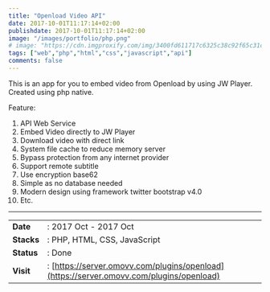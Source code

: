 ```yaml
---
title: "Openload Video API"
date: 2017-10-01T11:17:14+02:00
publishdate: 2017-10-01T11:17:14+02:00
image: "/images/portfolio/php.png"
# image: "https://cdn.imgproxify.com/img/3400fd611717c6325c38c92f65c31ceedcb94fa308c6df5f049fb4678d6cc17f19c3f954f5720a2472043fd59874c982b268190b734c3667.png"
tags: ["web","php","html","css","javascript","api"]
comments: false
---
```


This is an app for you to embed video from Openload by using JW Player. Created using php native.
<!--more-->
Feature:
1. API Web Service
2. Embed Video directly to JW Player
3. Download video with direct link
4. System file cache to reduce memory server
5. Bypass protection from any internet provider
6. Support remote subtitle
7. Use encryption base62
8. Simple as no database needed
9. Modern design using framework twitter bootstrap v4.0
10. Etc.

---

|||
|---|---|
|**Date**| : 2017 Oct - 2017 Oct
|**Stacks**| : PHP, HTML, CSS, JavaScript
|**Status**| : Done
|**Visit**| : [https://server.omovv.com/plugins/openload](https://server.omovv.com/plugins/openload)

